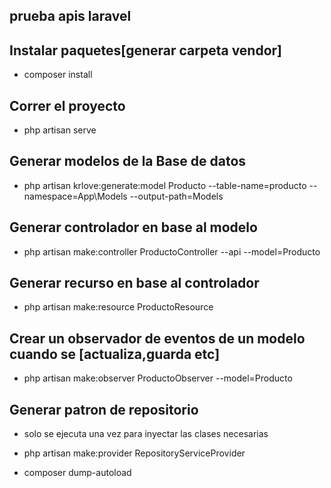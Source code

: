 ## prueba apis laravel

## Instalar paquetes[generar carpeta vendor]
- composer install

## Correr el proyecto
- php artisan serve

## Generar modelos de la Base de datos
- php artisan krlove:generate:model  Producto --table-name=producto --namespace=App\Models --output-path=Models

## Generar controlador en base al modelo
- php artisan make:controller ProductoController --api --model=Producto

## Generar recurso en base al controlador
- php artisan make:resource ProductoResource
  
## Crear un observador de eventos de un modelo cuando se [actualiza,guarda etc]
- php artisan make:observer ProductoObserver --model=Producto

## Generar patron de repositorio
- solo se ejecuta una vez para inyectar las clases necesarias

- php artisan make:provider RepositoryServiceProvider

- composer dump-autoload
